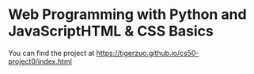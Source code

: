 # Web Programming with Python and JavaScriptHTML & CSS Basics

You can find the project at 
https://tigerzuo.github.io/cs50-project0/index.html
